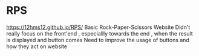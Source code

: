 # RPS
https://12hms12.github.io/RPS/
Basic Rock-Paper-Scissors Website
Didn't really focus on the front'end , especiallly towards the end , when the result is displayed and button comes
Need to improve the usage of buttons and how they act on website

